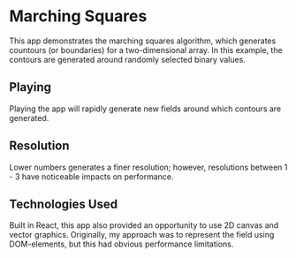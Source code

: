 # Marching Squares

This app demonstrates the marching squares algorithm, which generates countours (or boundaries) for a two-dimensional array. In this example, the contours are generated around randomly selected binary values.

## Playing

Playing the app will rapidly generate new fields around which contours are generated.

## Resolution

Lower numbers generates a finer resolution; however, resolutions between 1 - 3 have noticeable impacts on performance.

## Technologies Used

Built in React, this app also provided an opportunity to use 2D canvas and vector graphics. Originally, my approach was to represent the field using DOM-elements, but this had obvious performance limitations.
